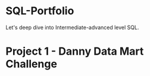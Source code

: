 # SQL-Portfolio
Let's deep dive into Intermediate-advanced level SQL. 

# Project 1 - Danny Data Mart Challenge

